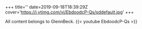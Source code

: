 +++
title=''
date=2019-09-18T18:39:29Z
cover='https://i.ytimg.com/vi/EbdoodcP-Qs/sddefault.jpg'
+++

All content belongs to GlennBeck.
{{< youtube EbdoodcP-Qs >}}
